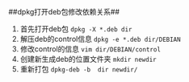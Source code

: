 ##dpkg打开deb包修改依赖关系##

1. 首先打开deb包
	`dpkg -X *.deb dir`
2. 解压deb的control信息
	`dpkg -e *.deb dir/DEBIAN`
3. 修改control的信息
	`vim dir/DEBIAN/control`
4. 创建新生成deb的位置文件夹
	`mkdir newdir`
5. 重新打包
	`dpkg-deb -b  dir newdir/`
